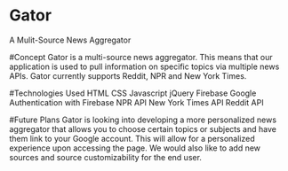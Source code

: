 # Gator
A Mulit-Source News Aggregator

#Concept
Gator is a multi-source news aggregator. This means that our application is used to pull information on specific topics via multiple news APIs. Gator currently supports Reddit, NPR and New York Times. 

#Technologies Used
HTML
CSS
Javascript
jQuery
Firebase
Google Authentication with Firebase
NPR API
New York Times API
Reddit API

#Future Plans
Gator is looking into developing a more personalized news aggregator that allows you to choose certain topics or subjects and have them link to your Google account. This will allow for a personalized experience upon accessing the page. We would also like to add new sources and source customizability for the end user. 
